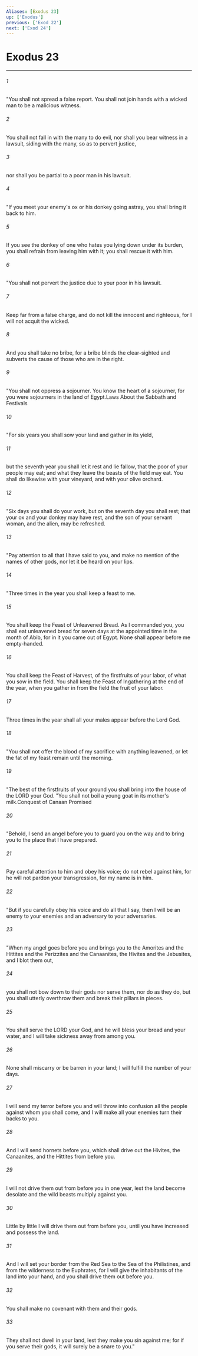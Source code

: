 ```yaml
---
Aliases: [Exodus 23]
up: ['Exodus']
previous: ['Exod 22']
next: ['Exod 24']
---
```

# Exodus 23
***



###### 1 
"You shall not spread a false report. You shall not join hands with a wicked man to be a malicious witness. 

###### 2 
You shall not fall in with the many to do evil, nor shall you bear witness in a lawsuit, siding with the many, so as to pervert justice, 

###### 3 
nor shall you be partial to a poor man in his lawsuit. 

###### 4 
"If you meet your enemy's ox or his donkey going astray, you shall bring it back to him. 

###### 5 
If you see the donkey of one who hates you lying down under its burden, you shall refrain from leaving him with it; you shall rescue it with him. 

###### 6 
"You shall not pervert the justice due to your poor in his lawsuit. 

###### 7 
Keep far from a false charge, and do not kill the innocent and righteous, for I will not acquit the wicked. 

###### 8 
And you shall take no bribe, for a bribe blinds the clear-sighted and subverts the cause of those who are in the right. 

###### 9 
"You shall not oppress a sojourner. You know the heart of a sojourner, for you were sojourners in the land of Egypt.Laws About the Sabbath and Festivals 

###### 10 
"For six years you shall sow your land and gather in its yield, 

###### 11 
but the seventh year you shall let it rest and lie fallow, that the poor of your people may eat; and what they leave the beasts of the field may eat. You shall do likewise with your vineyard, and with your olive orchard. 

###### 12 
"Six days you shall do your work, but on the seventh day you shall rest; that your ox and your donkey may have rest, and the son of your servant woman, and the alien, may be refreshed. 

###### 13 
"Pay attention to all that I have said to you, and make no mention of the names of other gods, nor let it be heard on your lips. 

###### 14 
"Three times in the year you shall keep a feast to me. 

###### 15 
You shall keep the Feast of Unleavened Bread. As I commanded you, you shall eat unleavened bread for seven days at the appointed time in the month of Abib, for in it you came out of Egypt. None shall appear before me empty-handed. 

###### 16 
You shall keep the Feast of Harvest, of the firstfruits of your labor, of what you sow in the field. You shall keep the Feast of Ingathering at the end of the year, when you gather in from the field the fruit of your labor. 

###### 17 
Three times in the year shall all your males appear before the Lord God. 

###### 18 
"You shall not offer the blood of my sacrifice with anything leavened, or let the fat of my feast remain until the morning. 

###### 19 
"The best of the firstfruits of your ground you shall bring into the house of the LORD your God. "You shall not boil a young goat in its mother's milk.Conquest of Canaan Promised 

###### 20 
"Behold, I send an angel before you to guard you on the way and to bring you to the place that I have prepared. 

###### 21 
Pay careful attention to him and obey his voice; do not rebel against him, for he will not pardon your transgression, for my name is in him. 

###### 22 
"But if you carefully obey his voice and do all that I say, then I will be an enemy to your enemies and an adversary to your adversaries. 

###### 23 
"When my angel goes before you and brings you to the Amorites and the Hittites and the Perizzites and the Canaanites, the Hivites and the Jebusites, and I blot them out, 

###### 24 
you shall not bow down to their gods nor serve them, nor do as they do, but you shall utterly overthrow them and break their pillars in pieces. 

###### 25 
You shall serve the LORD your God, and he will bless your bread and your water, and I will take sickness away from among you. 

###### 26 
None shall miscarry or be barren in your land; I will fulfill the number of your days. 

###### 27 
I will send my terror before you and will throw into confusion all the people against whom you shall come, and I will make all your enemies turn their backs to you. 

###### 28 
And I will send hornets before you, which shall drive out the Hivites, the Canaanites, and the Hittites from before you. 

###### 29 
I will not drive them out from before you in one year, lest the land become desolate and the wild beasts multiply against you. 

###### 30 
Little by little I will drive them out from before you, until you have increased and possess the land. 

###### 31 
And I will set your border from the Red Sea to the Sea of the Philistines, and from the wilderness to the Euphrates, for I will give the inhabitants of the land into your hand, and you shall drive them out before you. 

###### 32 
You shall make no covenant with them and their gods. 

###### 33 
They shall not dwell in your land, lest they make you sin against me; for if you serve their gods, it will surely be a snare to you."
